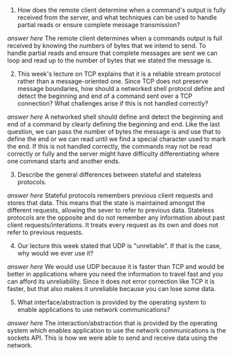 1. How does the remote client determine when a command's output is fully received from the server, and what techniques can be used to handle partial reads or ensure complete message transmission?

_answer here_ The remote client determines when a commands output is full received by knowing the numbers of bytes that we intend to send. To handle partial reads and ensure that complete messages are sent we can loop and read up to the number of bytes that we stated the message is.  

2. This week's lecture on TCP explains that it is a reliable stream protocol rather than a message-oriented one. Since TCP does not preserve message boundaries, how should a networked shell protocol define and detect the beginning and end of a command sent over a TCP connection? What challenges arise if this is not handled correctly?

_answer here_ A networked shell should define and detect the beginning and end of a command by clearly defining the beginning and end. Like the last question, we can pass the number of bytes the message is and use that to define the end or we can read until we find a special character used to mark the end. If this is not handled correctly, the commands may not be read correctly or fully and the server might have difficulty differentiating where one command starts and another ends.

3. Describe the general differences between stateful and stateless protocols.

_answer here_ Stateful protocols remembers previous client requests and stores that data. This means that the state is maintained amongst the different requests, allowing the sever to refer to previous data. Stateless protocols are the opposite and do not remember any information about past client requests/interations. It treats every request as its own and does not refer to previous requests.

4. Our lecture this week stated that UDP is "unreliable". If that is the case, why would we ever use it?

_answer here_ We would use UDP because it is faster than TCP and would be better in applications where you need the information to travel fast and you can afford its unreliability. Since it does not error correction like TCP it is faster, but that also makes it unreliable because you can lose some data.

5. What interface/abstraction is provided by the operating system to enable applications to use network communications?

_answer here_ The interaction/abstraction that is provided by the operating system which enables application to use the network communications is the sockets API. This is how we were able to send and receive data using the network.

